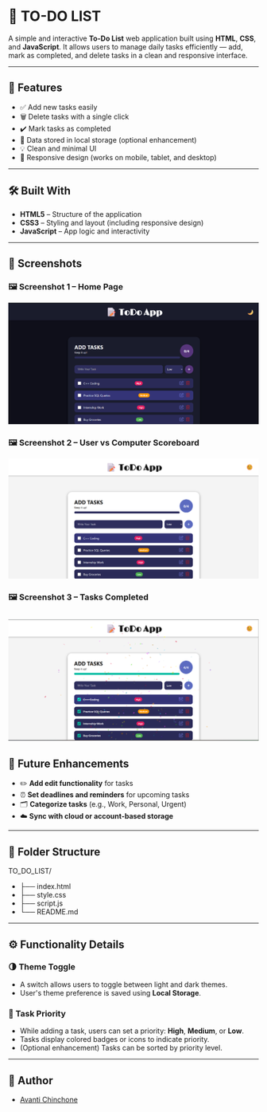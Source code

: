 # 📝 TO-DO LIST

A simple and interactive **To-Do List** web application built using **HTML**, **CSS**, and **JavaScript**. It allows users to manage daily tasks efficiently — add, mark as completed, and delete tasks in a clean and responsive interface.

---

## 🚀 Features

- ✅ Add new tasks easily
- 🗑️ Delete tasks with a single click
- ✔️ Mark tasks as completed
- 💾 Data stored in local storage (optional enhancement)
- 💡 Clean and minimal UI
- 📱 Responsive design (works on mobile, tablet, and desktop)

---

## 🛠️ Built With

- **HTML5** – Structure of the application  
- **CSS3** – Styling and layout (including responsive design)  
- **JavaScript** – App logic and interactivity  

---

## 📸 Screenshots

### 🖼️ Screenshot 1 – Home Page 
![Home Page](./assets/screenshot1.png)

### 🖼️ Screenshot 2 – User vs Computer Scoreboard  
![Light Mode](./assets/screenshot2.png)

### 🖼️ Screenshot 3 – Tasks Completed 
![Tasks Completed](./assets/screenshot3.png)
---
## 📌 Future Enhancements

- ✏️ **Add edit functionality** for tasks  
- ⏰ **Set deadlines and reminders** for upcoming tasks  
- 🗂️ **Categorize tasks** (e.g., Work, Personal, Urgent)  
- ☁️ **Sync with cloud or account-based storage**

---
## 📂 Folder Structure
TO_DO_LIST/
- ├── index.html
- ├── style.css
- ├── script.js
- └── README.md

---
## ⚙️ Functionality Details

### 🌗 Theme Toggle
- A switch allows users to toggle between light and dark themes.
- User's theme preference is saved using **Local Storage**.

### 🔺 Task Priority
- While adding a task, users can set a priority: **High**, **Medium**, or **Low**.
- Tasks display colored badges or icons to indicate priority.
- (Optional enhancement) Tasks can be sorted by priority level.

---
## 📝 Author
- [Avanti Chinchone](https://github.com/Avanti-Chinchone2003)
